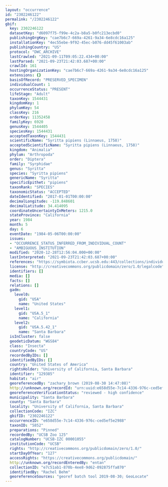 ```yaml
---
layout: "occurrence"
id: "2302246122"
permalink: "/2302246122"
gbif:
  key: 2302246122
  datasetKey: "d6097f75-f99e-4c2a-b8a5-b0fc213ecbd0"
  publishingOrgKey: "cae7b6c7-669a-4261-9a34-6e8cdc16a125"
  installationKey: "4ec55ebe-9f92-45ec-b076-dd45f61003ab"
  publishingCountry: "US"
  protocol: "DWC_ARCHIVE"
  lastCrawled: "2021-09-11T09:05:22.434+00:00"
  lastParsed: "2021-09-23T21:42:03.687+00:00"
  crawlId: 161
  hostingOrganizationKey: "cae7b6c7-669a-4261-9a34-6e8cdc16a125"
  extensions: {}
  basisOfRecord: "PRESERVED_SPECIMEN"
  individualCount: 1
  occurrenceStatus: "PRESENT"
  lifeStage: "Adult"
  taxonKey: 1544431
  kingdomKey: 1
  phylumKey: 54
  classKey: 216
  orderKey: 11352458
  familyKey: 6920
  genusKey: 1544405
  speciesKey: 1544431
  acceptedTaxonKey: 1544431
  scientificName: "Syritta pipiens (Linnaeus, 1758)"
  acceptedScientificName: "Syritta pipiens (Linnaeus, 1758)"
  kingdom: "Animalia"
  phylum: "Arthropoda"
  order: "Diptera"
  family: "Syrphidae"
  genus: "Syritta"
  species: "Syritta pipiens"
  genericName: "Syritta"
  specificEpithet: "pipiens"
  taxonRank: "SPECIES"
  taxonomicStatus: "ACCEPTED"
  dateIdentified: "2017-01-01T00:00:00"
  decimalLongitude: -119.848601
  decimalLatitude: 34.414095
  coordinateUncertaintyInMeters: 1215.0
  stateProvince: "California"
  year: 1984
  month: 5
  day: 6
  eventDate: "1984-05-06T00:00:00"
  issues:
  - "OCCURRENCE_STATUS_INFERRED_FROM_INDIVIDUAL_COUNT"
  - "AMBIGUOUS_INSTITUTION"
  modified: "2020-12-28T12:56:04.000+00:00"
  lastInterpreted: "2021-09-23T21:42:03.687+00:00"
  references: "https://symbiota.ccber.ucsb.edu:443/collections/individual/index.php?occid=129385"
  license: "http://creativecommons.org/publicdomain/zero/1.0/legalcode"
  identifiers: []
  media: []
  facts: []
  relations: []
  gadm:
    level0:
      gid: "USA"
      name: "United States"
    level1:
      gid: "USA.5_1"
      name: "California"
    level2:
      gid: "USA.5.42_1"
      name: "Santa Barbara"
  isInCluster: false
  geodeticDatum: "WGS84"
  class: "Insecta"
  countryCode: "US"
  recordedByIDs: []
  identifiedByIDs: []
  country: "United States of America"
  rightsHolder: "University of California, Santa Barbara"
  identifier: "129385"
  habitat: "air"
  georeferencedBy: "zachary_brown (2019-08-30 14:47:08)"
  http://unknown.org/recordId: "urn:uuid:e658d55e-7c14-4336-976c-ced5ef5e2988"
  georeferenceVerificationStatus: "reviewed - high confidence"
  municipality: "Santa Barbara"
  county: "Santa Barbara"
  locality: "University of California, Santa Barbara"
  collectionCode: "IZC"
  gbifID: "2302246122"
  occurrenceID: "e658d55e-7c14-4336-976c-ced5ef5e2988"
  taxonID: "5852"
  preparations: "Pinned"
  recordedBy: "UCSB Zoo 125"
  catalogNumber: "UCSB-IZC 00001055"
  institutionCode: "UCSB"
  rights: "http://creativecommons.org/publicdomain/zero/1.0/"
  startDayOfYear: "127"
  accessRights: "https://creativecommons.org/publicdomain/"
  http://unknown.org/recordEnteredBy: "entan"
  collectionID: "e7c51ab1-870b-4ee8-9d62-092875ffa870"
  identifiedBy: "Rachel Behm"
  georeferenceSources: "georef batch tool 2019-08-30; GeoLocate"
---
```

